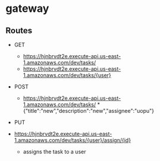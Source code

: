 # gateway

## Routes
* GET
  * https://hjnbrvdt2e.execute-api.us-east-1.amazonaws.com/dev/tasks/
  * https://hjnbrvdt2e.execute-api.us-east-1.amazonaws.com/dev/tasks/{user}

* POST
  * https://hjnbrvdt2e.execute-api.us-east-1.amazonaws.com/dev/tasks/
    *{"title":"new","description":"new","assignee":"uopu"}
    
* PUT
 * https://hjnbrvdt2e.execute-api.us-east-1.amazonaws.com/dev/tasks/{user}/assign/{id}
   * assigns the task to a user

